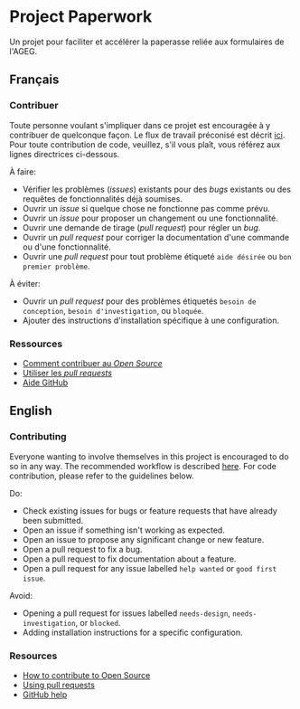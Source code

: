 # Project Paperwork

Un projet pour faciliter et accélérer la paperasse reliée aux formulaires de l'AGEG.

## Français

### Contribuer

Toute personne voulant s'impliquer dans ce projet est encouragée à y contribuer de quelconque façon. Le flux de travail préconisé est décrit [ici](https://docs.github.com/en/get-started/using-github/github-flow). Pour toute contribution de code, veuillez, s'il vous plaît, vous référez aux lignes directrices ci-dessous.  

À faire:  


* Vérifier les problèmes (*issues*) existants pour des *bugs* existants ou des requêtes de fonctionnalités déjà soumises.
* Ouvrir un *issue* si quelque chose ne fonctionne pas comme prévu.
* Ouvrir un *issue* pour proposer un changement ou une fonctionnalité.
* Ouvrir une demande de tirage (*pull request*) pour régler un *bug*.
* Ouvrir un *pull request* pour corriger la documentation d'une commande ou d'une fonctionnalité.
* Ouvrir une *pull request* pour tout problème étiqueté `aide désirée` ou `bon premier problème`.

À éviter:


* Ouvrir un *pull request* pour des problèmes étiquetés `besoin de conception`, `besoin d'investigation`, ou `bloquée`.
* Ajouter des instructions d'installation spécifique à une configuration.

### Ressources

- [Comment contribuer au *Open Source*][]  
- [Utiliser les *pull requests*][]  
- [Aide GitHub][]  

## English

### Contributing

Everyone wanting to involve themselves in this project is encouraged to do so in any way. The recommended workflow is described [here](https://docs.github.com/en/get-started/using-github/github-flow). For code contribution, please refer to the guidelines below.

Do:


* Check existing issues for bugs or feature requests that have already been submitted.
* Open an issue if something isn't working as expected.
* Open an issue to propose any significant change or new feature.
* Open a pull request to fix a bug.
* Open a pull request to fix documentation about a feature.
* Open a pull request for any issue labelled `help wanted` or `good first issue`.

Avoid:
* Opening a pull request for issues labelled `needs-design`, `needs-investigation`, or `blocked`.
* Adding installation instructions for a specific configuration.

### Resources

- [How to contribute to Open Source][]  
- [Using pull requests][]  
- [GitHub help][]  


[Comment contribuer au *Open Source*]: https://opensource.guide/how-to-contribute/
[Utiliser les *pull requests*]: https://docs.github.com/en/free-pro-team@latest/github/collaborating-with-issues-and-pull-requests/about-pull-requests
[Aide GitHub]: https://docs.github.com/

[How to contribute to Open Source]: https://opensource.guide/how-to-contribute/
[Using pull requests]: https://docs.github.com/en/free-pro-team@latest/github/collaborating-with-issues-and-pull-requests/about-pull-requests
[GitHub help]: https://docs.github.com/
